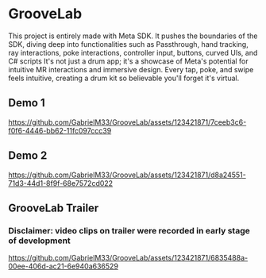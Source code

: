 # GrooveLab

This project is entirely made with Meta SDK. It pushes the boundaries of the SDK, diving deep into functionalities such as Passthrough, hand tracking, ray interactions, poke interactions, controller input, buttons, curved UIs, and C# scripts It's not just a drum app; it's a showcase of Meta's potential for intuitive MR interactions and immersive design. Every tap, poke, and swipe feels intuitive, creating a drum kit so believable you'll forget it's virtual.

## Demo 1

https://github.com/GabrielM33/GrooveLab/assets/123421871/7ceeb3c6-f0f6-4446-bb62-11fc097ccc39

## Demo 2

https://github.com/GabrielM33/GrooveLab/assets/123421871/d8a24551-71d3-44d1-8f9f-68e7572cd022


## GrooveLab Trailer
### Disclaimer: video clips on trailer were recorded in early stage of development

https://github.com/GabrielM33/GrooveLab/assets/123421871/6835488a-00ee-406d-ac21-6e940a636529

